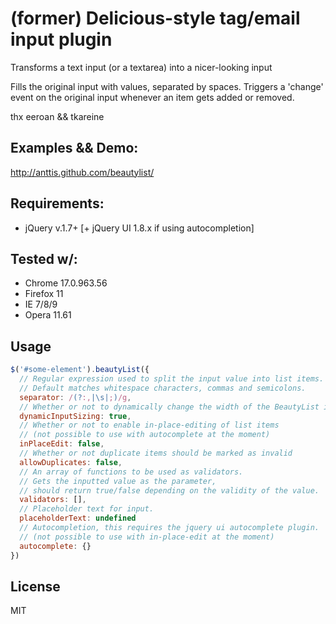 (former) Delicious-style tag/email input plugin
===============================================

Transforms a text input (or a textarea) into a nicer-looking input

Fills the original input with values, separated by spaces. Triggers a 'change' event on the original input whenever an item gets added or removed.

thx eeroan && tkareine

Examples && Demo:
-----------------
http://anttis.github.com/beautylist/

Requirements:
-------------

+ jQuery v.1.7+
[+ jQuery UI 1.8.x if using autocompletion]

Tested w/:
--------------

+ Chrome 17.0.963.56
+ Firefox 11
+ IE 7/8/9
+ Opera 11.61

Usage
-------

```javascript
$('#some-element').beautyList({
  // Regular expression used to split the input value into list items.
  // Default matches whitespace characters, commas and semicolons.
  separator: /(?:,|\s|;)/g,
  // Whether or not to dynamically change the width of the BeautyList input field
  dynamicInputSizing: true,
  // Whether or not to enable in-place-editing of list items
  // (not possible to use with autocomplete at the moment)
  inPlaceEdit: false,
  // Whether or not duplicate items should be marked as invalid
  allowDuplicates: false,
  // An array of functions to be used as validators.
  // Gets the inputted value as the parameter,
  // should return true/false depending on the validity of the value.
  validators: [],
  // Placeholder text for input.
  placeholderText: undefined
  // Autocompletion, this requires the jquery ui autocomplete plugin.
  // (not possible to use with in-place-edit at the moment)
  autocomplete: {}
})
```

License
-------

MIT